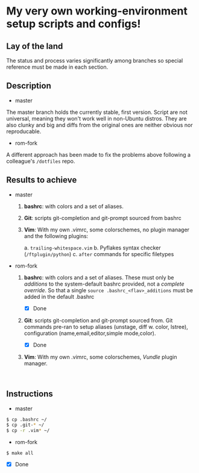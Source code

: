# My very own working-environment setup scripts and configs!

## Lay of the land

The status and process varies significantly among branches so special
reference must be made in each section.


## Description

* master

The master branch holds the currently stable, first version.
Script are not universal, meaning they won't work well in
non-Ubuntu distros.
They are also clunky and big and diffs from the original ones are
neither obvious nor reproducable.

* rom-fork

A different approach has been made to fix the problems above following
a colleague's `/dotfiles` repo.


## Results to achieve

* master

    1. **bashrc**: with colors and a set of aliases.

    2. **Git**: scripts git-completion and git-prompt sourced from bashrc

    3. **Vim**: With my own .vimrc, some colorschemes, no plugin manager and
       the following plugins:

        a. `trailing-whitespace.vim`
        b. Pyflakes syntax checker (`/ftplugin/python`)
        c. `after` commands for specific filetypes

* rom-fork

    1. **bashrc**: with colors and a set of aliases. These must only be
        *additions* to the system-default bashrc provided, not a *complete
        override*. So that a single `source .bashrc_<flav>_additions`
        must be added in the default .bashrc

        - [x] Done

    2. **Git**: scripts git-completion and git-prompt sourced from. Git
       commands pre-ran to setup aliases (unstage, diff w. color, lstree),
       configuration (name,email,editor,simple mode,color).
       - [x] Done

    3. **Vim**: With my own .vimrc, some colorschemes, *Vundle* plugin
        manager.

        ​


## Instructions

* master

```bash
$ cp .bashrc ~/
$ cp .git-* ~/
$ cp -r .vim* ~/
```

* rom-fork

```$ make all```
- [x] Done



